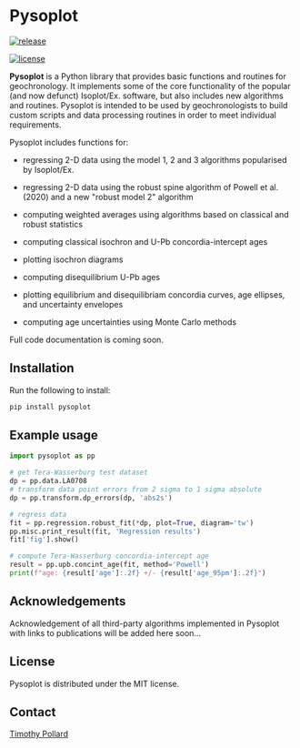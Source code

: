 # Pysoplot

[![release](https://img.shields.io/github/v/release/timpol/pysoplot.svg)](https://github.com/timpol/pysoplot/releases)

[//]: # ([![DOI]&#40;https://zenodo.org/badge/DOI/....svg&#41;]&#40;https://doi.org/...&#41;)

[![license](https://img.shields.io/github/license/timpol/pysoplot.svg)](https://github.com/timpol/pysoplot/blob/master/LICENSE.txt)


**Pysoplot** is a Python library that provides basic functions and routines for geochronology. It implements some of the core functionality of the popular (and now defunct) Isoplot/Ex. software, but also includes new algorithms and routines. Pysoplot is intended to be used by geochronologists to build custom scripts and data processing routines in order to meet individual requirements.

Pysoplot includes functions for:
* regressing 2-D data using the model 1, 2 and 3 algorithms popularised by Isoplot/Ex.
* regressing 2-D data using the robust spine algorithm of Powell et al. (2020) and a new "robust model 2" algorithm
* computing weighted averages using algorithms based on classical and robust statistics
* computing classical isochron and U-Pb concordia-intercept ages
* plotting isochron diagrams
* computing disequilibrium U-Pb ages
* plotting equilibrium and disequilibriam concordia curves, age ellipses, and uncertainty envelopes

* computing age uncertainties using Monte Carlo methods

Full code documentation is coming soon.

## Installation

Run the following to install:

```python
pip install pysoplot
```

## Example usage
```python
import pysoplot as pp

# get Tera-Wasserburg test dataset 
dp = pp.data.LA0708
# transform data point errors from 2 sigma to 1 sigma absolute
dp = pp.transform.dp_errors(dp, 'abs2s')

# regress data
fit = pp.regression.robust_fit(*dp, plot=True, diagram='tw')
pp.misc.print_result(fit, 'Regression results')
fit['fig'].show()

# compute Tera-Wasserburg concordia-intercept age
result = pp.upb.concint_age(fit, method='Powell')
print(f"age: {result['age']:.2f} +/- {result['age_95pm']:.2f}")
```

## Acknowledgements

Acknowledgement of all third-party algorithms implemented in Pysoplot with links to publications will be added here soon... 

## License

Pysoplot is distributed under the MIT license.

## Contact

[Timothy Pollard](mailto:pollard@student.unimelb.edu.au)

